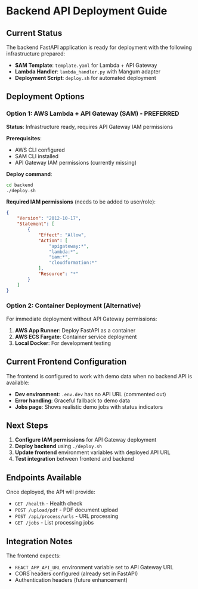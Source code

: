 # Backend API Deployment Guide

## Current Status
The backend FastAPI application is ready for deployment with the following infrastructure prepared:
- **SAM Template**: `template.yaml` for Lambda + API Gateway
- **Lambda Handler**: `lambda_handler.py` with Mangum adapter
- **Deployment Script**: `deploy.sh` for automated deployment

## Deployment Options

### Option 1: AWS Lambda + API Gateway (SAM) - PREFERRED
**Status**: Infrastructure ready, requires API Gateway IAM permissions

**Prerequisites**:
- AWS CLI configured
- SAM CLI installed
- API Gateway IAM permissions (currently missing)

**Deploy command**:
```bash
cd backend
./deploy.sh
```

**Required IAM permissions** (needs to be added to user/role):
```json
{
    "Version": "2012-10-17",
    "Statement": [
        {
            "Effect": "Allow",
            "Action": [
                "apigateway:*",
                "lambda:*",
                "iam:*",
                "cloudformation:*"
            ],
            "Resource": "*"
        }
    ]
}
```

### Option 2: Container Deployment (Alternative)
For immediate deployment without API Gateway permissions:

1. **AWS App Runner**: Deploy FastAPI as a container
2. **AWS ECS Fargate**: Container service deployment
3. **Local Docker**: For development testing

## Current Frontend Configuration

The frontend is configured to work with demo data when no backend API is available:
- **Dev environment**: `.env.dev` has no API URL (commented out)
- **Error handling**: Graceful fallback to demo data
- **Jobs page**: Shows realistic demo jobs with status indicators

## Next Steps

1. **Configure IAM permissions** for API Gateway deployment
2. **Deploy backend** using `./deploy.sh`
3. **Update frontend** environment variables with deployed API URL
4. **Test integration** between frontend and backend

## Endpoints Available
Once deployed, the API will provide:
- `GET /health` - Health check
- `POST /upload/pdf` - PDF document upload
- `POST /api/process/urls` - URL processing
- `GET /jobs` - List processing jobs

## Integration Notes
The frontend expects:
- `REACT_APP_API_URL` environment variable set to API Gateway URL
- CORS headers configured (already set in FastAPI)
- Authentication headers (future enhancement)